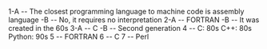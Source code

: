 1-A -- The closest programming language to machine code is assembly language
 -B -- No, it requires no interpretation
2-A -- FORTRAN
 -B -- It was created in the 60s
3-A -- C
 -B -- Second generation
4 -- C: 80s C++: 80s Python: 90s
5 -- FORTRAN
6 -- C
7 -- Perl